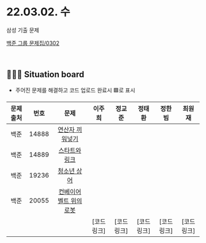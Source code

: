 # 22.03.02. 수
삼성 기출 문제
</br>

[백준 그룹 문제집/0302](https://www.acmicpc.net/group/workbook/view/13701/42456)

</br>

## 🧑🏽‍💻 Situation board
- 주어진 문제를 해결하고 코드 업로드 완료시 🟩로 표시

| 문제 출처   | 번호       | 문제      | 이주희  | 정교준  | 정태환  | 정한빔 | 최원재  |
| :--------: | :--------: | :--------: | :--------: | :-------: | :-------: | :-------: |  :-------: |
| 백준        | 14888      |[연산자 끼워넣기](https://www.acmicpc.net/problem/14888)  |      |        |     |       |       |
| 백준        | 14889      |[스타트와 링크](https://www.acmicpc.net/problem/14889) |      |       |      |    |   |
| 백준        | 19236      |[청소년 상어](https://www.acmicpc.net/problem/19236) |      |       |      |    |   |
| 백준        | 20055     |[컨베이어 벨트 위의 로봇](https://www.acmicpc.net/problem/20055) |      |       |      |    |   |
|             |           |           |  [코드링크] | [코드링크] | [코드링크] | [코드링크] | [코드링크]  |
